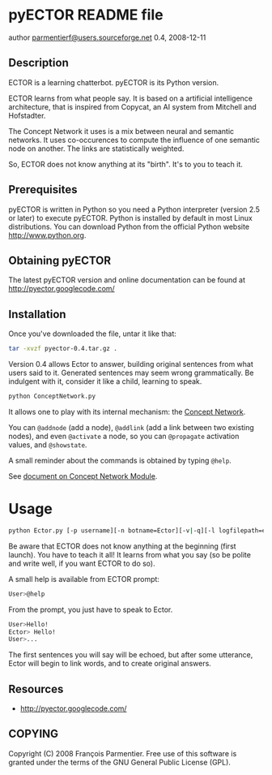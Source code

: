 # pyECTOR README file

author parmentierf@users.sourceforge.net
0.4, 2008-12-11

## Description

ECTOR is a learning chatterbot. pyECTOR is its Python version.

ECTOR learns from what people say. It is based on a artificial
intelligence architecture, that is inspired from Copycat, an AI
system from Mitchell and Hofstadter.

The Concept Network it uses is a mix between neural and semantic
networks. It uses co-occurences to compute the influence of one
semantic node on another. The links are statistically weighted.

So, ECTOR does not know anything at its "birth".
It's to you to teach it.

## Prerequisites

pyECTOR is written in Python so you need a Python interpreter
(version 2.5 or later) to execute pyECTOR. Python is installed by
default in most Linux distributions.  You can download Python from
the official Python website http://www.python.org.

## Obtaining pyECTOR

The latest pyECTOR version and online documentation can be found at
http://pyector.googlecode.com/

## Installation

Once you've downloaded the file, untar it like that:
```bash
tar -xvzf pyector-0.4.tar.gz .
```

Version 0.4 allows Ector to answer, building original sentences
from what users said to it. Generated sentences may seem wrong
grammatically. Be indulgent with it, consider it like a child,
learning to speak.

```bash
python ConceptNetwork.py
```

It allows one to play with its internal mechanism: the
[Concept Network](http://code.google.com/p/pyector/wiki/ConceptNetwork).

You can `@addnode` (add a node), `@addlink` (add a link between two
existing nodes), and even `@activate` a node, so you can
`@propagate` activation values, and `@showstate`.

A small reminder about the commands is obtained by typing `@help`.

See [document on Concept Network Module](./doc/html/ConceptNetworkModule.html).

# Usage

```bash
python Ector.py [-p username][-n botname=Ector][-v|-q][-l logfilepath=ector.log][-s|-g][-h]
```

Be aware that ECTOR does not know anything at the beginning (first launch).
You have to teach it all!
It learns from what you say (so be polite and write well, if you want ECTOR
to do so).

A small help is available from ECTOR prompt:

```bash
User>@help
```

From the prompt, you just have to speak to Ector.

```bash
User>Hello!
Ector> Hello!
User>...
```

The first sentences you will say will be echoed, but after some utterance,
Ector will begin to link words, and to create original answers.

## Resources

- http://pyector.googlecode.com/

## COPYING

Copyright (C) 2008 François Parmentier. Free use of this software
is granted under the terms of the GNU General Public License (GPL).
